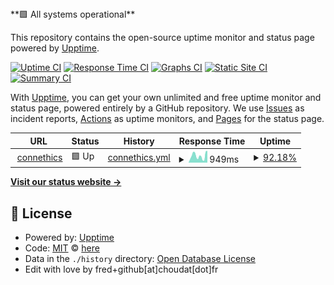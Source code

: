 <!--live status--> **🟩 All systems operational**

This repository contains the open-source uptime monitor and status page powered by [Upptime](https://github.com/upptime/upptime).

[![Uptime CI](https://github.com/choudat/status-connethics/workflows/Uptime%20CI/badge.svg)](https://github.com/choudat/status-connethics/actions?query=workflow%3A%22Uptime+CI%22)
[![Response Time CI](https://github.com/choudat/status-connethics/workflows/Response%20Time%20CI/badge.svg)](https://github.com/choudat/status-connethics/actions?query=workflow%3A%22Response+Time+CI%22)
[![Graphs CI](https://github.com/choudat/status-connethics/workflows/Graphs%20CI/badge.svg)](https://github.com/choudat/status-connethics/actions?query=workflow%3A%22Graphs+CI%22)
[![Static Site CI](https://github.com/choudat/status-connethics/workflows/Static%20Site%20CI/badge.svg)](https://github.com/choudat/status-connethics/actions?query=workflow%3A%22Static+Site+CI%22)
[![Summary CI](https://github.com/choudat/status-connethics/workflows/Summary%20CI/badge.svg)](https://github.com/choudat/status-connethics/actions?query=workflow%3A%22Summary+CI%22)

With [Upptime](https://upptime.js.org), you can get your own unlimited and free uptime monitor and status page, powered entirely by a GitHub repository. We use [Issues](https://github.com/choudat/status-connethics/issues) as incident reports, [Actions](https://github.com/choudat/status-connethics/actions) as uptime monitors, and [Pages](https://demo.upptime.js.org) for the status page.

<!--start: status pages-->
<!-- This summary is generated by Upptime (https://github.com/upptime/upptime) -->
<!-- Do not edit this manually, your changes will be overwritten -->
<!-- prettier-ignore -->
| URL | Status | History | Response Time | Uptime |
| --- | ------ | ------- | ------------- | ------ |
| <img alt="" src="https://favicons.githubusercontent.com/connethics.com" height="13"> [connethics](http://connethics.com/) | 🟩 Up | [connethics.yml](https://github.com/choudat/status-connethics/commits/HEAD/history/connethics.yml) | <details><summary><img alt="Response time graph" src="./graphs/connethics/response-time-week.png" height="20"> 949ms</summary><br><a href="https://choudat.github.io/status-connethics/history/connethics"><img alt="Response time 1273" src="https://img.shields.io/endpoint?url=https%3A%2F%2Fraw.githubusercontent.com%2Fchoudat%2Fstatus-connethics%2FHEAD%2Fapi%2Fconnethics%2Fresponse-time.json"></a><br><a href="https://choudat.github.io/status-connethics/history/connethics"><img alt="24-hour response time 1648" src="https://img.shields.io/endpoint?url=https%3A%2F%2Fraw.githubusercontent.com%2Fchoudat%2Fstatus-connethics%2FHEAD%2Fapi%2Fconnethics%2Fresponse-time-day.json"></a><br><a href="https://choudat.github.io/status-connethics/history/connethics"><img alt="7-day response time 949" src="https://img.shields.io/endpoint?url=https%3A%2F%2Fraw.githubusercontent.com%2Fchoudat%2Fstatus-connethics%2FHEAD%2Fapi%2Fconnethics%2Fresponse-time-week.json"></a><br><a href="https://choudat.github.io/status-connethics/history/connethics"><img alt="30-day response time 1097" src="https://img.shields.io/endpoint?url=https%3A%2F%2Fraw.githubusercontent.com%2Fchoudat%2Fstatus-connethics%2FHEAD%2Fapi%2Fconnethics%2Fresponse-time-month.json"></a><br><a href="https://choudat.github.io/status-connethics/history/connethics"><img alt="1-year response time 1273" src="https://img.shields.io/endpoint?url=https%3A%2F%2Fraw.githubusercontent.com%2Fchoudat%2Fstatus-connethics%2FHEAD%2Fapi%2Fconnethics%2Fresponse-time-year.json"></a></details> | <details><summary><a href="https://choudat.github.io/status-connethics/history/connethics">92.18%</a></summary><a href="https://choudat.github.io/status-connethics/history/connethics"><img alt="All-time uptime 94.19%" src="https://img.shields.io/endpoint?url=https%3A%2F%2Fraw.githubusercontent.com%2Fchoudat%2Fstatus-connethics%2FHEAD%2Fapi%2Fconnethics%2Fuptime.json"></a><br><a href="https://choudat.github.io/status-connethics/history/connethics"><img alt="24-hour uptime 90.71%" src="https://img.shields.io/endpoint?url=https%3A%2F%2Fraw.githubusercontent.com%2Fchoudat%2Fstatus-connethics%2FHEAD%2Fapi%2Fconnethics%2Fuptime-day.json"></a><br><a href="https://choudat.github.io/status-connethics/history/connethics"><img alt="7-day uptime 92.18%" src="https://img.shields.io/endpoint?url=https%3A%2F%2Fraw.githubusercontent.com%2Fchoudat%2Fstatus-connethics%2FHEAD%2Fapi%2Fconnethics%2Fuptime-week.json"></a><br><a href="https://choudat.github.io/status-connethics/history/connethics"><img alt="30-day uptime 84.69%" src="https://img.shields.io/endpoint?url=https%3A%2F%2Fraw.githubusercontent.com%2Fchoudat%2Fstatus-connethics%2FHEAD%2Fapi%2Fconnethics%2Fuptime-month.json"></a><br><a href="https://choudat.github.io/status-connethics/history/connethics"><img alt="1-year uptime 94.19%" src="https://img.shields.io/endpoint?url=https%3A%2F%2Fraw.githubusercontent.com%2Fchoudat%2Fstatus-connethics%2FHEAD%2Fapi%2Fconnethics%2Fuptime-year.json"></a></details>

<!--end: status pages-->

[**Visit our status website →**](https://demo.upptime.js.org)

## 📄 License

- Powered by: [Upptime](https://github.com/upptime/upptime)
- Code: [MIT](./LICENSE) © [here](https://demo.upptime.js.org)
- Data in the `./history` directory: [Open Database License](https://opendatacommons.org/licenses/odbl/1-0/)
- Edit with love by fred+github[at]choudat[dot]fr
